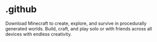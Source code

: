 # .github
Download Minecraft to create, explore, and survive in procedurally generated worlds. Build, craft, and play solo or with friends across all devices with endless creativity.
